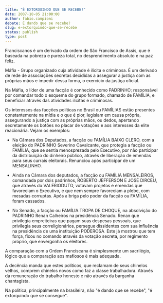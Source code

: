 ```yaml
---
title: "É EXTORQUINDO QUE SE RECEBE!"
date: 2007-10-05 21:00:00
author: fabio.campioni
debate: É dando que se recebe?
slug: e-extorquindo-que-se-recebe
status: publish 
type: post
---
```


Franciscanos é um derivado da ordem de São Francisco de Assis, que é baseada na pobreza e pureza total, no desprendimento absoluto e na paz feliz.   

Máfia - Grupo organizado cuja atividade é ilícita e criminosa. É um derivado de rede de associações secretas decididas a assegurar a justiça com as próprias mãos e impedir dessa forma, o exercício da justiça oficial.  

Na Máfia, o líder de uma facção é conhecido como PADRINHO; responsável por comandar todo o esquema do grupo formado, chamado de FAMÍLIA, e beneficiar através das atividades ilícitas e criminosas.  

Os interesses das facções políticas no Brasil ou FAMÍLIAS estão presentes constantemente na mídia e o que é pior, legislam em causa própria, assegurando a justiça com as próprias mãos, ou dedos, apertando secretamente os botões no placar de votações e aos interesses da elite reacionária. Vejam os exemplos:  

- Na Câmara dos Deputados, a facção ou FAMÍLIA BAIXO CLERO, com a eleição do PADRINHO Severino Cavalcante, que protegia a facção ou FAMÍLIA, que se sentia menosprezada pelo Executivo, por não participar da distribuição do dinheiro público, através de liberação de emendas para seus currais eleitorais. Renunciou após participar de um MENSALINHO.  

- Ainda na Câmara dos deputados, a facção ou FAMÍLIA MENSALEIROS, comandada por dois padrinhos, ROBERTO JEFFERSON E JOSÉ DIRCEU, que através do VALERIODUTO, votavam projetos e emendas que favoreciam o Executivo, e que nem sempre favoreciam a plebe, com mesadas corruptas. Após a briga pelo poder da facção ou FAMÍLIA, foram cassados.  

- No Senado, a facção ou FAMÍLIA TROPA DE CHOQUE, na absolvição do PADRINHO Renan Calheiros na presidência Senado. Renan que privilegia empreiteiras que pagam suas despesas pessoais, que privilegia seus correligionários, persegue dissidentes com sua influência na presidência de uma instituição PODEROSA. Este já mostrou que tem força, ficou no comando através da votação secreta, por regimento próprio, que envergonha os eleitores.  

A comparação com a Ordem Franciscana é simplesmente um sacrilégio, lógico que a comparação aos mafiosos é mais adequada.   

A decência manda que estes políticos, que reclamam de seus chinelos velhos, comprem chinelos novos como faz a classe trabalhadora. Através da remuneração do trabalho honesto e não através da barganha chantagista.  

Na política, principalmente na brasileira, não "é dando que se recebe", "é extorquindo que se consegue".
